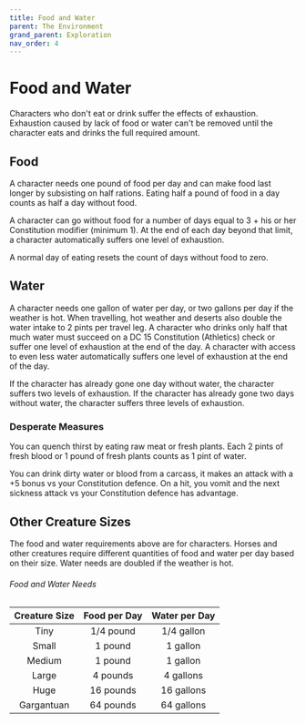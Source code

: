 ```yaml
---
title: Food and Water
parent: The Environment
grand_parent: Exploration
nav_order: 4
---
```


# Food and Water
Characters who don't eat or drink suffer the effects of exhaustion. Exhaustion caused by lack of food or water can't be removed until the character eats and drinks the full required amount.

## Food
A character needs one pound of food per day and can make food last longer by subsisting on half rations. Eating half a pound of food in a day counts as half a day without food.

A character can go without food for a number of days equal to 3 + his or her Constitution modifier (minimum 1). At the end of each day beyond that limit, a character automatically suffers one level of exhaustion.

A normal day of eating resets the count of days without food to zero.

## Water
A character needs one gallon of water per day, or two gallons per day if the weather is hot. When travelling, hot weather and deserts also double the water intake to 2 pints per travel leg. A character who drinks only half that much water must succeed on a DC 15 Constitution (Athletics) check or suffer one level of exhaustion at the end of the day. A character with access to even less water automatically suffers one level of exhaustion at the end of the day.

If the character has already gone one day without water, the character suffers two levels of exhaustion. If the character has already gone two days without water, the character suffers three levels of exhaustion.

### Desperate Measures
You can quench thirst by eating raw meat or fresh plants. Each 2 pints of fresh blood or 1 pound of fresh plants counts as 1 pint of water.

You can drink dirty water or blood from a carcass, it makes an attack with a +5 bonus vs your Constitution defence. On a hit, you vomit and the next sickness attack vs your Constitution defence has advantage. 

## Other Creature Sizes
The food and water requirements above are for characters. Horses and other creatures require different quantities of food and water per day based on their size. Water needs are doubled if the weather is hot.

###### Food and Water Needs

| Creature Size | Food per Day | Water per Day |
|:-------------:|:------------:|:-------------:|
| Tiny | 1/4 pound | 1/4 gallon |
| Small | 1 pound | 1 gallon |
| Medium | 1 pound | 1 gallon |
| Large | 4 pounds| 4 gallons |
| Huge | 16 pounds | 16 gallons |
| Gargantuan | 64 pounds | 64 gallons |
